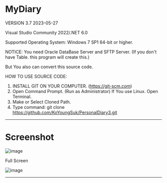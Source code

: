 # MyDiary
VERSION 3.7 2023-05-27

Visual Studio Community 2022/.NET 6.0 

Supported Operating System: Windows 7 SP1 64-bit or higher. 

NOTICE: You need Oracle DataBase Server and SFTP Server. 
(If you don't have Table. this program will create this.) 

But You also can convert this source code.

HOW TO USE SOURCE CODE: 
  1. INSTALL GIT ON YOUR COMPUTER. (https://git-scm.com)
  2. Open Command Prompt. (Run as Administrator)
     If You use Linux. Open Terminal. 
  4. Make or Select Cloned Path.
  5. Type command: git clone https://github.com/KoYoungSuk/PersonalDiary3.git
  
  ------------------------------------------------------------------------------------------------------------------------------------------------------------
  # Screenshot 


![image](https://github.com/KoYoungSuk/PersonalDiary3/assets/58511486/5bbb29ba-c256-4f69-b667-1039d61b6005)

Full Screen

![image](https://github.com/KoYoungSuk/PersonalDiary3/assets/58511486/8dd27e2d-559d-4937-8906-e8d637d0b123)


----------------------------------------------------------------------------------------------------------------------------------------------------------------
